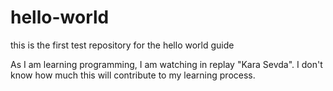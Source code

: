 # hello-world
this is the first test repository for the hello world guide

As I am learning programming, I am watching in replay "Kara Sevda". I don't know how much this will contribute to my learning process.

